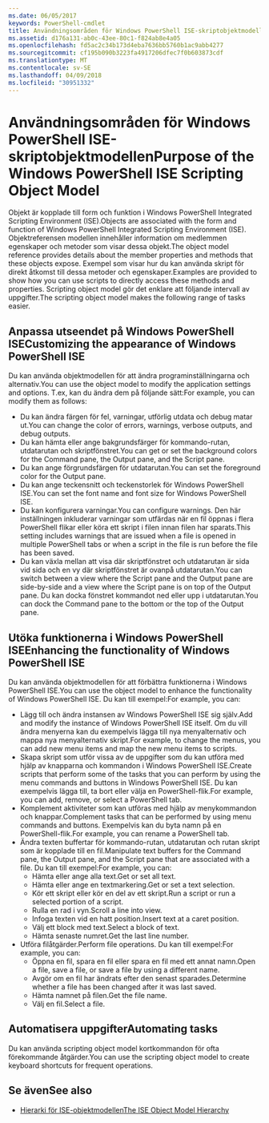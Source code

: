 ```yaml
---
ms.date: 06/05/2017
keywords: PowerShell-cmdlet
title: Användningsområden för Windows PowerShell ISE-skriptobjektmodellen
ms.assetid: d176a131-ab0c-43ee-80c1-f824ab8e4a05
ms.openlocfilehash: fd5ac2c34b173d4eba7636bb5760b1ac9abb4277
ms.sourcegitcommit: cf195b090b3223fa4917206dfec7f0b603873cdf
ms.translationtype: MT
ms.contentlocale: sv-SE
ms.lasthandoff: 04/09/2018
ms.locfileid: "30951332"
---
```

# <a name="purpose-of-the-windows-powershell-ise-scripting-object-model"></a><span data-ttu-id="4fbeb-103">Användningsområden för Windows PowerShell ISE-skriptobjektmodellen</span><span class="sxs-lookup"><span data-stu-id="4fbeb-103">Purpose of the Windows PowerShell ISE Scripting Object Model</span></span>

<span data-ttu-id="4fbeb-104">Objekt är kopplade till form och funktion i Windows PowerShell Integrated Scripting Environment (ISE).</span><span class="sxs-lookup"><span data-stu-id="4fbeb-104">Objects are associated with the form and function of Windows PowerShell Integrated Scripting Environment (ISE).</span></span> <span data-ttu-id="4fbeb-105">Objektreferensen modellen innehåller information om medlemmen egenskaper och metoder som visar dessa objekt.</span><span class="sxs-lookup"><span data-stu-id="4fbeb-105">The object model reference provides details about the member properties and methods that these objects expose.</span></span> <span data-ttu-id="4fbeb-106">Exempel som visar hur du kan använda skript för direkt åtkomst till dessa metoder och egenskaper.</span><span class="sxs-lookup"><span data-stu-id="4fbeb-106">Examples are provided to show how you can use scripts to directly access these methods and properties.</span></span> <span data-ttu-id="4fbeb-107">Scripting object model gör det enklare att följande intervall av uppgifter.</span><span class="sxs-lookup"><span data-stu-id="4fbeb-107">The scripting object model makes the following range of tasks easier.</span></span>

## <a name="customizing-the-appearance-of-windows-powershell-ise"></a><span data-ttu-id="4fbeb-108">Anpassa utseendet på Windows PowerShell ISE</span><span class="sxs-lookup"><span data-stu-id="4fbeb-108">Customizing the appearance of Windows PowerShell ISE</span></span>

<span data-ttu-id="4fbeb-109">Du kan använda objektmodellen för att ändra programinställningarna och alternativ.</span><span class="sxs-lookup"><span data-stu-id="4fbeb-109">You can use the object model to modify the application settings and options.</span></span> <span data-ttu-id="4fbeb-110">T.ex, kan du ändra dem på följande sätt:</span><span class="sxs-lookup"><span data-stu-id="4fbeb-110">For example, you can modify them as follows:</span></span>

- <span data-ttu-id="4fbeb-111">Du kan ändra färgen för fel, varningar, utförlig utdata och debug matar ut.</span><span class="sxs-lookup"><span data-stu-id="4fbeb-111">You can change the color of errors, warnings, verbose outputs, and debug outputs.</span></span>
- <span data-ttu-id="4fbeb-112">Du kan hämta eller ange bakgrundsfärger för kommando-rutan, utdatarutan och skriptfönstret.</span><span class="sxs-lookup"><span data-stu-id="4fbeb-112">You can get or set the background colors for the Command pane, the Output pane, and the Script pane.</span></span>
- <span data-ttu-id="4fbeb-113">Du kan ange förgrundsfärgen för utdatarutan.</span><span class="sxs-lookup"><span data-stu-id="4fbeb-113">You can set the foreground color for the Output pane.</span></span>
- <span data-ttu-id="4fbeb-114">Du kan ange teckensnitt och teckenstorlek för Windows PowerShell ISE.</span><span class="sxs-lookup"><span data-stu-id="4fbeb-114">You can set the font name and font size for Windows PowerShell ISE.</span></span>
- <span data-ttu-id="4fbeb-115">Du kan konfigurera varningar.</span><span class="sxs-lookup"><span data-stu-id="4fbeb-115">You can configure warnings.</span></span> <span data-ttu-id="4fbeb-116">Den här inställningen inkluderar varningar som utfärdas när en fil öppnas i flera PowerShell flikar eller köra ett skript i filen innan filen har sparats.</span><span class="sxs-lookup"><span data-stu-id="4fbeb-116">This setting includes warnings that are issued when a file is opened in multiple PowerShell tabs or when a script in the file is run before the file has been saved.</span></span>
- <span data-ttu-id="4fbeb-117">Du kan växla mellan att visa där skriptfönstret och utdatarutan är sida vid sida och en vy där skriptfönstret är ovanpå utdatarutan.</span><span class="sxs-lookup"><span data-stu-id="4fbeb-117">You can switch between a view where the Script pane and the Output pane are side-by-side and a view where the Script pane is on top of the Output pane.</span></span> <span data-ttu-id="4fbeb-118">Du kan docka fönstret kommandot ned eller upp i utdatarutan.</span><span class="sxs-lookup"><span data-stu-id="4fbeb-118">You can dock the Command pane to the bottom or the top of the Output pane.</span></span>

## <a name="enhancing-the-functionality-of-windows-powershell-ise"></a><span data-ttu-id="4fbeb-119">Utöka funktionerna i Windows PowerShell ISE</span><span class="sxs-lookup"><span data-stu-id="4fbeb-119">Enhancing the functionality of Windows PowerShell ISE</span></span>

<span data-ttu-id="4fbeb-120">Du kan använda objektmodellen för att förbättra funktionerna i Windows PowerShell ISE.</span><span class="sxs-lookup"><span data-stu-id="4fbeb-120">You can use the object model to enhance the functionality of Windows PowerShell ISE.</span></span> <span data-ttu-id="4fbeb-121">Du kan till exempel:</span><span class="sxs-lookup"><span data-stu-id="4fbeb-121">For example, you can:</span></span>

- <span data-ttu-id="4fbeb-122">Lägg till och ändra instansen av Windows PowerShell ISE sig själv.</span><span class="sxs-lookup"><span data-stu-id="4fbeb-122">Add and modify the instance of Windows PowerShell ISE itself.</span></span> <span data-ttu-id="4fbeb-123">Om du vill ändra menyerna kan du exempelvis lägga till nya menyalternativ och mappa nya menyalternativ skript.</span><span class="sxs-lookup"><span data-stu-id="4fbeb-123">For example, to change the menus, you can add new menu items and map the new menu items to scripts.</span></span>
- <span data-ttu-id="4fbeb-124">Skapa skript som utför vissa av de uppgifter som du kan utföra med hjälp av knapparna och kommandon i Windows PowerShell ISE.</span><span class="sxs-lookup"><span data-stu-id="4fbeb-124">Create scripts that perform some of the tasks that you can perform by using the menu commands and buttons in Windows PowerShell ISE.</span></span> <span data-ttu-id="4fbeb-125">Du kan exempelvis lägga till, ta bort eller välja en PowerShell-flik.</span><span class="sxs-lookup"><span data-stu-id="4fbeb-125">For example, you can add, remove, or select a PowerShell tab.</span></span>
- <span data-ttu-id="4fbeb-126">Komplement aktiviteter som kan utföras med hjälp av menykommandon och knappar.</span><span class="sxs-lookup"><span data-stu-id="4fbeb-126">Complement tasks that can be performed by using menu commands and buttons.</span></span> <span data-ttu-id="4fbeb-127">Exempelvis kan du byta namn på en PowerShell-flik.</span><span class="sxs-lookup"><span data-stu-id="4fbeb-127">For example, you can rename a PowerShell tab.</span></span>
- <span data-ttu-id="4fbeb-128">Ändra texten buffertar för kommando-rutan, utdatarutan och rutan skript som är kopplade till en fil.</span><span class="sxs-lookup"><span data-stu-id="4fbeb-128">Manipulate text buffers for the Command pane, the Output pane, and the Script pane that are associated with a file.</span></span> <span data-ttu-id="4fbeb-129">Du kan till exempel:</span><span class="sxs-lookup"><span data-stu-id="4fbeb-129">For example, you can:</span></span>
  - <span data-ttu-id="4fbeb-130">Hämta eller ange alla text.</span><span class="sxs-lookup"><span data-stu-id="4fbeb-130">Get or set all text.</span></span>
  - <span data-ttu-id="4fbeb-131">Hämta eller ange en textmarkering.</span><span class="sxs-lookup"><span data-stu-id="4fbeb-131">Get or set a text selection.</span></span>
  - <span data-ttu-id="4fbeb-132">Kör ett skript eller kör en del av ett skript.</span><span class="sxs-lookup"><span data-stu-id="4fbeb-132">Run a script or run a selected portion of a script.</span></span>
  - <span data-ttu-id="4fbeb-133">Rulla en rad i vyn.</span><span class="sxs-lookup"><span data-stu-id="4fbeb-133">Scroll a line into view.</span></span>
  - <span data-ttu-id="4fbeb-134">Infoga texten vid en hatt position.</span><span class="sxs-lookup"><span data-stu-id="4fbeb-134">Insert text at a caret position.</span></span>
  - <span data-ttu-id="4fbeb-135">Välj ett block med text.</span><span class="sxs-lookup"><span data-stu-id="4fbeb-135">Select a block of text.</span></span>
  - <span data-ttu-id="4fbeb-136">Hämta senaste numret.</span><span class="sxs-lookup"><span data-stu-id="4fbeb-136">Get the last line number.</span></span>
- <span data-ttu-id="4fbeb-137">Utföra filåtgärder.</span><span class="sxs-lookup"><span data-stu-id="4fbeb-137">Perform file operations.</span></span> <span data-ttu-id="4fbeb-138">Du kan till exempel:</span><span class="sxs-lookup"><span data-stu-id="4fbeb-138">For example, you can:</span></span>
  - <span data-ttu-id="4fbeb-139">Öppna en fil, spara en fil eller spara en fil med ett annat namn.</span><span class="sxs-lookup"><span data-stu-id="4fbeb-139">Open a file, save a file, or save a file by using a different name.</span></span>
  - <span data-ttu-id="4fbeb-140">Avgör om en fil har ändrats efter den senast sparades.</span><span class="sxs-lookup"><span data-stu-id="4fbeb-140">Determine whether a file has been changed after it was last saved.</span></span>
  - <span data-ttu-id="4fbeb-141">Hämta namnet på filen.</span><span class="sxs-lookup"><span data-stu-id="4fbeb-141">Get the file name.</span></span>
  - <span data-ttu-id="4fbeb-142">Välj en fil.</span><span class="sxs-lookup"><span data-stu-id="4fbeb-142">Select a file.</span></span>

## <a name="automating-tasks"></a><span data-ttu-id="4fbeb-143">Automatisera uppgifter</span><span class="sxs-lookup"><span data-stu-id="4fbeb-143">Automating tasks</span></span>

<span data-ttu-id="4fbeb-144">Du kan använda scripting object model kortkommandon för ofta förekommande åtgärder.</span><span class="sxs-lookup"><span data-stu-id="4fbeb-144">You can use the scripting object model to create keyboard shortcuts for frequent operations.</span></span>

## <a name="see-also"></a><span data-ttu-id="4fbeb-145">Se även</span><span class="sxs-lookup"><span data-stu-id="4fbeb-145">See also</span></span>

- [<span data-ttu-id="4fbeb-146">Hierarki för ISE-objektmodellen</span><span class="sxs-lookup"><span data-stu-id="4fbeb-146">The ISE Object Model Hierarchy</span></span>](The-ISE-Object-Model-Hierarchy.md)